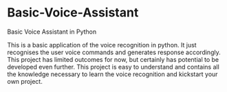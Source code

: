 # Basic-Voice-Assistant
Basic Voice Assistant in Python

This is a basic application of the voice recognition in python. It just recognises the user voice commands and generates response accordingly. 
This project has limited outcomes for now, but certainly has potential to be developed even further.
This project is easy to understand and contains all the knowledge necessary to learn the voice recognition and kickstart your own project.
